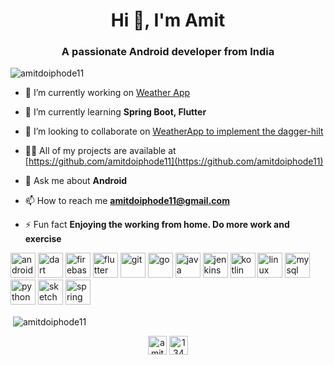 <h1 align="center">Hi 👋, I'm Amit</h1>
<h3 align="center">A passionate Android developer from India</h3>

<p align="left"> <img src="https://komarev.com/ghpvc/?username=amitdoiphode11" alt="amitdoiphode11" /> </p>

- 🔭 I’m currently working on [Weather App](https://github.com/amitdoiphode11/weather)

- 🌱 I’m currently learning **Spring Boot, Flutter**

- 👯 I’m looking to collaborate on [WeatherApp to implement the dagger-hilt](https://github.com/amitdoiphode11/weather)

- 👨‍💻 All of my projects are available at [https://github.com/amitdoiphode11](https://github.com/amitdoiphode11)

- 💬 Ask me about **Android**

- 📫 How to reach me **amitdoiphode11@gmail.com**

- ⚡ Fun fact **Enjoying the working from home. Do more work and exercise**

<p align="left"><img src="https://devicons.github.io/devicon/devicon.git/icons/android/android-original-wordmark.svg" alt="android" width="40" height="40"/> <img src="https://www.vectorlogo.zone/logos/dartlang/dartlang-icon.svg" alt="dart" width="40" height="40"/> <img src="https://www.vectorlogo.zone/logos/firebase/firebase-icon.svg" alt="firebase" width="40" height="40"/> <img src="https://www.vectorlogo.zone/logos/flutterio/flutterio-icon.svg" alt="flutter" width="40" height="40"/> <img src="https://www.vectorlogo.zone/logos/git-scm/git-scm-icon.svg" alt="git" width="40" height="40"/> <img src="https://devicons.github.io/devicon/devicon.git/icons/go/go-original.svg" alt="go" width="40" height="40"/> <img src="https://devicons.github.io/devicon/devicon.git/icons/java/java-original-wordmark.svg" alt="java" width="40" height="40"/> <img src="https://www.vectorlogo.zone/logos/jenkins/jenkins-icon.svg" alt="jenkins" width="40" height="40"/> <img src="https://www.vectorlogo.zone/logos/kotlinlang/kotlinlang-icon.svg" alt="kotlin" width="40" height="40"/> <img src="https://devicons.github.io/devicon/devicon.git/icons/linux/linux-original.svg" alt="linux" width="40" height="40"/> <img src="https://devicons.github.io/devicon/devicon.git/icons/mysql/mysql-original-wordmark.svg" alt="mysql" width="40" height="40"/> <img src="https://devicons.github.io/devicon/devicon.git/icons/python/python-original.svg" alt="python" width="40" height="40"/> <img src="https://www.vectorlogo.zone/logos/sketchapp/sketchapp-icon.svg" alt="sketch" width="40" height="40"/> <img src="https://www.vectorlogo.zone/logos/springio/springio-icon.svg" alt="spring" width="40" height="40"/></p><p>&nbsp;<img align="center" src="https://github-readme-stats.vercel.app/api?username=amitdoiphode11&show_icons=true" alt="amitdoiphode11" /></p>

<p align="center">
<a href="https://twitter.com/amitdoiphode11" target="blank"><img align="center" src="https://cdn.jsdelivr.net/npm/simple-icons@3.0.1/icons/twitter.svg" alt="amitdoiphode11" height="30" width="30" /></a>
<a href="https://stackoverflow.com/users/1348085/amit" target="blank"><img align="center" src="https://cdn.jsdelivr.net/npm/simple-icons@3.0.1/icons/stackoverflow.svg" alt="1348085/amit" height="30" width="30" /></a>
</p>

